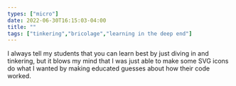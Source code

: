 ```yaml
---
types: ["micro"]
date: 2022-06-30T16:15:03-04:00
title: ""
tags: ["tinkering","bricolage","learning in the deep end"]
---
```

I always tell my students that you can learn best by just diving in and tinkering, but it blows my mind that I was just able to make some SVG icons do what I wanted by making educated guesses about how their code worked.
